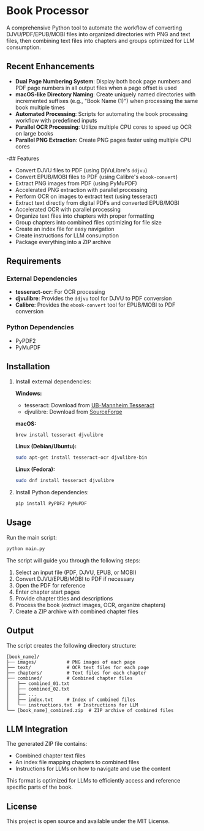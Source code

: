 # Book Processor

A comprehensive Python tool to automate the workflow of converting DJVU/PDF/EPUB/MOBI files into organized directories with PNG and text files, then combining text files into chapters and groups optimized for LLM consumption.

## Recent Enhancements

- **Dual Page Numbering System**: Display both book page numbers and PDF page numbers in all output files when a page offset is used
- **macOS-like Directory Naming**: Create uniquely named directories with incremented suffixes (e.g., "Book Name (1)") when processing the same book multiple times
- **Automated Processing**: Scripts for automating the book processing workflow with predefined inputs
- **Parallel OCR Processing**: Utilize multiple CPU cores to speed up OCR on large books
- **Parallel PNG Extraction**: Create PNG pages faster using multiple CPU cores

-## Features

- Convert DJVU files to PDF (using DjVuLibre's `ddjvu`)
- Convert EPUB/MOBI files to PDF (using Calibre's `ebook-convert`)
- Extract PNG images from PDF (using PyMuPDF)
- Accelerated PNG extraction with parallel processing
- Perform OCR on images to extract text (using tesseract)
- Extract text directly from digital PDFs and converted EPUB/MOBI
- Accelerated OCR with parallel processing
- Organize text files into chapters with proper formatting
- Group chapters into combined files optimizing for file size
- Create an index file for easy navigation
- Create instructions for LLM consumption
- Package everything into a ZIP archive

## Requirements

### External Dependencies

- **tesseract-ocr**: For OCR processing
- **djvulibre**: Provides the `ddjvu` tool for DJVU to PDF conversion
- **Calibre**: Provides the `ebook-convert` tool for EPUB/MOBI to PDF conversion

### Python Dependencies

- PyPDF2
- PyMuPDF

## Installation

1. Install external dependencies:

   **Windows:**
   - tesseract: Download from [UB-Mannheim Tesseract](https://github.com/UB-Mannheim/tesseract/wiki)
   - djvulibre: Download from [SourceForge](https://sourceforge.net/projects/djvu/)

   **macOS:**
   ```bash
   brew install tesseract djvulibre
   ```

   **Linux (Debian/Ubuntu):**
   ```bash
   sudo apt-get install tesseract-ocr djvulibre-bin
   ```

   **Linux (Fedora):**
   ```bash
   sudo dnf install tesseract djvulibre
   ```

2. Install Python dependencies:
   ```bash
   pip install PyPDF2 PyMuPDF
   ```

## Usage

Run the main script:

```bash
python main.py
```

The script will guide you through the following steps:

1. Select an input file (PDF, DJVU, EPUB, or MOBI)
2. Convert DJVU/EPUB/MOBI to PDF if necessary
3. Open the PDF for reference
4. Enter chapter start pages
5. Provide chapter titles and descriptions
6. Process the book (extract images, OCR, organize chapters)
7. Create a ZIP archive with combined chapter files

## Output

The script creates the following directory structure:

```
[book_name]/
├── images/           # PNG images of each page
├── text/             # OCR text files for each page
├── chapters/         # Text files for each chapter
├── combined/         # Combined chapter files
│   ├── combined_01.txt
│   ├── combined_02.txt
│   ├── ...
│   ├── index.txt     # Index of combined files
│   └── instructions.txt  # Instructions for LLM
└── [book_name]_combined.zip  # ZIP archive of combined files
```

## LLM Integration

The generated ZIP file contains:
- Combined chapter text files
- An index file mapping chapters to combined files
- Instructions for LLMs on how to navigate and use the content

This format is optimized for LLMs to efficiently access and reference specific parts of the book.

## License

This project is open source and available under the MIT License.
